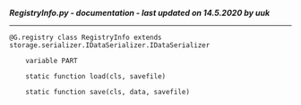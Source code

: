 ***RegistryInfo.py - documentation - last updated on 14.5.2020 by uuk***
___

    @G.registry class RegistryInfo extends storage.serializer.IDataSerializer.IDataSerializer

        variable PART

        static function load(cls, savefile)

        static function save(cls, data, savefile)